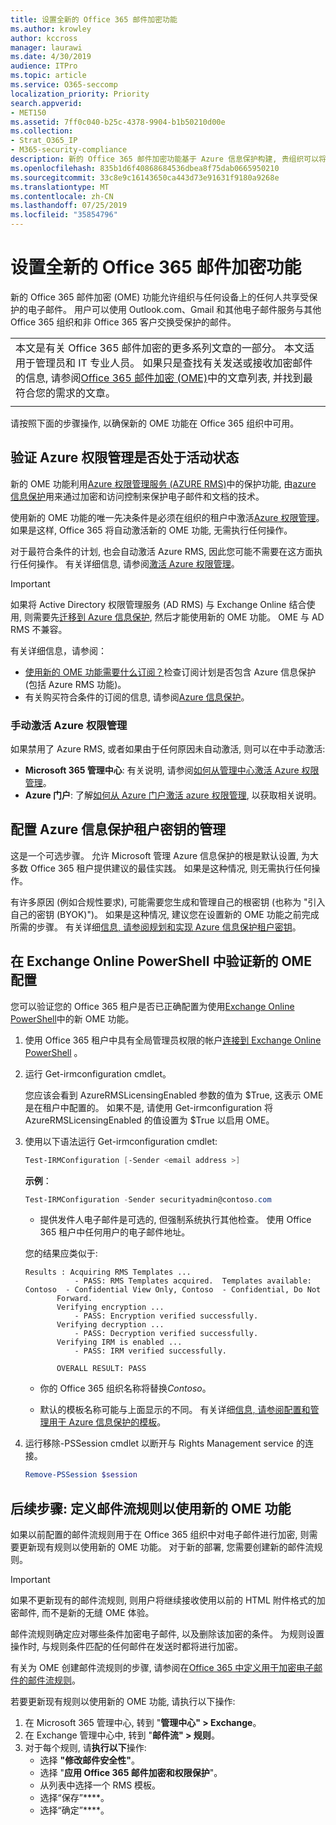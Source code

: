 ```yaml
---
title: 设置全新的 Office 365 邮件加密功能
ms.author: krowley
author: kccross
manager: laurawi
ms.date: 4/30/2019
audience: ITPro
ms.topic: article
ms.service: O365-seccomp
localization_priority: Priority
search.appverid:
- MET150
ms.assetid: 7ff0c040-b25c-4378-9904-b1b50210d00e
ms.collection:
- Strat_O365_IP
- M365-security-compliance
description: 新的 Office 365 邮件加密功能基于 Azure 信息保护构建, 贵组织可以将受保护的电子邮件通信与组织内部和外部的人员结合使用。 新的 OME 功能适用于其他 Office 365 组织、Outlook.com、Gmail 和其他电子邮件服务。
ms.openlocfilehash: 835b1d6f40868684536dbea8f75dab0665950210
ms.sourcegitcommit: 33c8e9c16143650ca443d73e91631f9180a9268e
ms.translationtype: MT
ms.contentlocale: zh-CN
ms.lasthandoff: 07/25/2019
ms.locfileid: "35854796"
---
```

# <a name="set-up-new-office-365-message-encryption-capabilities"></a>设置全新的 Office 365 邮件加密功能

新的 Office 365 邮件加密 (OME) 功能允许组织与任何设备上的任何人共享受保护的电子邮件。 用户可以使用 Outlook.com、Gmail 和其他电子邮件服务与其他 Office 365 组织和非 Office 365 客户交换受保护的邮件。

||
|:-----|
|本文是有关 Office 365 邮件加密的更多系列文章的一部分。 本文适用于管理员和 IT 专业人员。 如果只是查找有关发送或接收加密邮件的信息, 请参阅[Office 365 邮件加密 (OME)](ome.md)中的文章列表, 并找到最符合您的需求的文章。 |
||

请按照下面的步骤操作, 以确保新的 OME 功能在 Office 365 组织中可用。

## <a name="verify-that-azure-rights-management-is-active"></a>验证 Azure 权限管理是否处于活动状态

新的 OME 功能利用[Azure 权限管理服务 (AZURE RMS)](https://docs.microsoft.com/en-us/azure/information-protection/what-is-information-protection)中的保护功能, 由[azure 信息保护](https://docs.microsoft.com/en-us/azure/information-protection/what-is-azure-rms)用来通过加密和访问控制来保护电子邮件和文档的技术。

使用新的 OME 功能的唯一先决条件是必须在组织的租户中激活[Azure 权限管理](https://docs.microsoft.com/en-us/azure/information-protection/what-is-azure-rms)。 如果是这样, Office 365 将自动激活新的 OME 功能, 无需执行任何操作。

对于最符合条件的计划, 也会自动激活 Azure RMS, 因此您可能不需要在这方面执行任何操作。 有关详细信息, 请参阅[激活 Azure 权限管理](https://docs.microsoft.com/en-gb/azure/information-protection/activate-service)。

>[!IMPORTANT]
>如果将 Active Directory 权限管理服务 (AD RMS) 与 Exchange Online 结合使用, 则需要先[迁移到 Azure 信息保护](https://docs.microsoft.com/en-us/azure/information-protection/migrate-from-ad-rms-to-azure-rms), 然后才能使用新的 OME 功能。 OME 与 AD RMS 不兼容。  

有关详细信息，请参阅：

- [使用新的 OME 功能需要什么订阅？](ome-faq.md#what-subscriptions-do-i-need-to-use-the-new-ome-capabilities)检查订阅计划是否包含 Azure 信息保护 (包括 Azure RMS 功能)。
- 有关购买符合条件的订阅的信息, 请参阅[Azure 信息保护](https://azure.microsoft.com/en-us/services/information-protection/)。  

### <a name="manually-activating-azure-rights-management"></a>手动激活 Azure 权限管理

如果禁用了 Azure RMS, 或者如果由于任何原因未自动激活, 则可以在中手动激活:

- **Microsoft 365 管理中心**: 有关说明, 请参阅[如何从管理中心激活 Azure 权限管理](https://docs.microsoft.com/en-us/azure/information-protection/activate-office365)。
- **Azure 门户**: 了解[如何从 Azure 门户激活 azure 权限管理](https://docs.microsoft.com/en-gb/azure/information-protection/activate-azure), 以获取相关说明。

## <a name="configure-management-of-your-azure-information-protection-tenant-key"></a>配置 Azure 信息保护租户密钥的管理

这是一个可选步骤。 允许 Microsoft 管理 Azure 信息保护的根是默认设置, 为大多数 Office 365 租户提供建议的最佳实践。 如果是这种情况, 则无需执行任何操作。

有许多原因 (例如合规性要求), 可能需要您生成和管理自己的根密钥 (也称为 "引入自己的密钥 (BYOK)")。 如果是这种情况, 建议您在设置新的 OME 功能之前完成所需的步骤。 有关详细[信息, 请参阅规划和实现 Azure 信息保护租户密钥](https://docs.microsoft.com/information-protection/plan-design/plan-implement-tenant-key)。

## <a name="verify-new-ome-configuration-in-exchange-online-powershell"></a>在 Exchange Online PowerShell 中验证新的 OME 配置

您可以验证您的 Office 365 租户是否已正确配置为使用[Exchange Online PowerShell](https://docs.microsoft.com/en-us/powershell/exchange/exchange-online/exchange-online-powershell?view=exchange-ps)中的新 OME 功能。
  
1. 使用 Office 365 租户中具有全局管理员权限的帐户[连接到 Exchange Online PowerShell](https://docs.microsoft.com/en-us/powershell/exchange/exchange-online/connect-to-exchange-online-powershell/connect-to-exchange-online-powershell) 。

2. 运行 Get-irmconfiguration cmdlet。

     您应该会看到 AzureRMSLicensingEnabled 参数的值为 $True, 这表示 OME 是在租户中配置的。 如果不是, 请使用 Get-irmconfiguration 将 AzureRMSLicensingEnabled 的值设置为 $True 以启用 OME。

3. 使用以下语法运行 Get-irmconfiguration cmdlet:

     ```powershell
     Test-IRMConfiguration [-Sender <email address >]
     ```  

   **示例**：

     ```powershell
     Test-IRMConfiguration -Sender securityadmin@contoso.com
     ```

     - 提供发件人电子邮件是可选的, 但强制系统执行其他检查。 使用 Office 365 租户中任何用户的电子邮件地址。

     您的结果应类似于:

     ```text
    Results : Acquiring RMS Templates ...
                - PASS: RMS Templates acquired.  Templates available: Contoso  - Confidential View Only, Contoso  - Confidential, Do Not
            Forward.
            Verifying encryption ...
                - PASS: Encryption verified successfully.
            Verifying decryption ...
                - PASS: Decryption verified successfully.
            Verifying IRM is enabled ...
                - PASS: IRM verified successfully.

            OVERALL RESULT: PASS
    ```

   - 你的 Office 365 组织名称将替换*Contoso*。

   - 默认的模板名称可能与上面显示的不同。 有关详细[信息, 请参阅配置和管理用于 Azure 信息保护的模板](https://docs.microsoft.com/en-us/azure/information-protection/configure-policy-templates)。

4. 运行移除-PSSession cmdlet 以断开与 Rights Management service 的连接。

     ```powershell
     Remove-PSSession $session
     ```

## <a name="next-steps-define-mail-flow-rules-to-use-new-ome-capabilities"></a>后续步骤: 定义邮件流规则以使用新的 OME 功能

如果以前配置的邮件流规则用于在 Office 365 组织中对电子邮件进行加密, 则需要更新现有规则以使用新的 OME 功能。 对于新的部署, 您需要创建新的邮件流规则。

>[!IMPORTANT]
>如果不更新现有的邮件流规则, 则用户将继续接收使用以前的 HTML 附件格式的加密邮件, 而不是新的无缝 OME 体验。

邮件流规则确定应对哪些条件加密电子邮件, 以及删除该加密的条件。 为规则设置操作时, 与规则条件匹配的任何邮件在发送时都将进行加密。
  
有关为 OME 创建邮件流规则的步骤, 请参阅在[Office 365 中定义用于加密电子邮件的邮件流规则](define-mail-flow-rules-to-encrypt-email.md)。

若要更新现有规则以使用新的 OME 功能, 请执行以下操作:

1. 在 Microsoft 365 管理中心, 转到 "**管理中心" > Exchange**。
2. 在 Exchange 管理中心中, 转到 "**邮件流" > 规则**。
3. 对于每个规则, 请**执行以下**操作:
    - 选择 **"修改邮件安全性"**。
    - 选择 "**应用 Office 365 邮件加密和权限保护**"。
    - 从列表中选择一个 RMS 模板。
    - 选择“保存”****。
    - 选择“确定”****。
